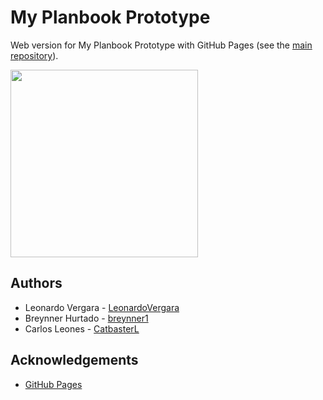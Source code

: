 
# My Planbook Prototype
Web version for My Planbook Prototype with GitHub Pages (see the [main repository](https://github.com/LeonardoVergara/my_planbook)).

<img src="https://raw.githubusercontent.com/LeonardoVergara/my_planbook/main/.github/images/home.png" width="300">

## Authors

 - Leonardo Vergara - [LeonardoVergara](https://github.com/LeonardoVergara)
 - Breynner Hurtado - [breynner1](https://github.com/breynner1)
 - Carlos Leones - [CatbasterL](https://github.com/CatbasterL)

## Acknowledgements
 - [GitHub Pages](https://pages.github.com)
